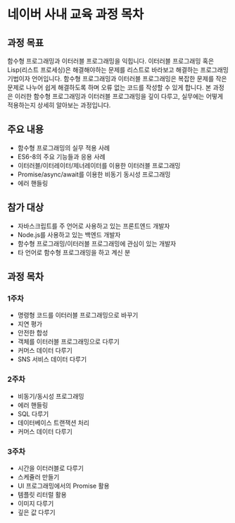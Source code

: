 # 네이버 사내 교육 과정 목차

## 과정 목표
함수형 프로그래밍과 이터러블 프로그래밍을 익힙니다. 이터러블 프로그래밍 혹은 Lisp(리스트 프로세싱)은 해결해야하는 문제를 리스트로 바라보고 해결하는 프로그래밍 기법이자 언어입니다. 함수형 프로그래밍과 이터러블 프로그래밍은 복잡한 문제를 작은 문제로 나누어 쉽게 해결하도록 하며 오류 없는 코드를 작성할 수 있게 합니다. 본 과정은 이러한 함수형 프로그래밍과 이터러블 프로그래밍을 깊이 다루고, 실무에는 어떻게 적용하는지 상세히 알아보는 과정입니다.

## 주요 내용
 - 함수형 프로그래밍의 실무 적용 사례
 - ES6-8의 주요 기능들과 응용 사례
 - 이터러블/이터레이터/제너레이터를 이용한 이터러블 프로그래밍
 - Promise/async/await를 이용한 비동기 동시성 프로그래밍
 - 에러 핸들링

## 참가 대상
 - 자바스크립트를 주 언어로 사용하고 있는 프론트엔드 개발자
 - Node.js를 사용하고 있는 백엔드 개발자
 - 함수형 프로그래밍/이터러블 프로그래밍에 관심이 있는 개발자
 - 타 언어로 함수형 프로그래밍을 하고 계신 분

## 과정 목차

### 1주차
 - 명령형 코드를 이터러블 프로그래밍으로 바꾸기
 - 지연 평가
 - 안전한 합성
 - 객체를 이터러블 프로그래밍으로 다루기
 - 커머스 데이터 다루기
 - SNS 서비스 데이터 다루기

### 2주차
 - 비동기/동시성 프로그래밍
 - 에러 핸들링
 - SQL 다루기
 - 데이터베이스 트랜잭션 처리
 - 커머스 데이터 다루기

### 3주차
 - 시간을 이터러블로 다루기
 - 스케쥴러 만들기
 - UI 프로그래밍에서의 Promise 활용
 - 템플릿 리터럴 활용
 - 이미지 다루기
 - 깊은 값 다루기